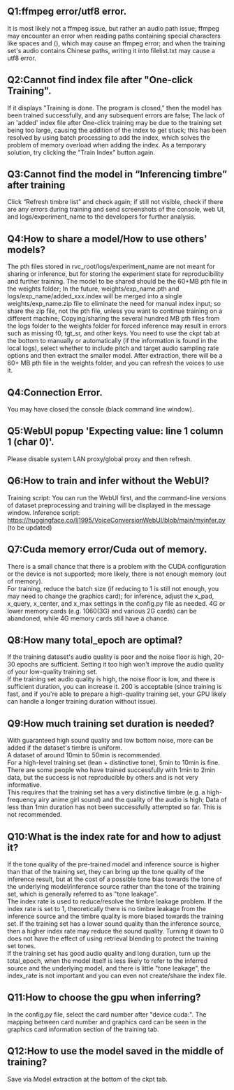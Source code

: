 ## Q1:ffmpeg error/utf8 error.
It is most likely not a ffmpeg issue, but rather an audio path issue;
ffmpeg may encounter an error when reading paths containing special characters like spaces and (), which may cause an ffmpeg error; and when the training set's audio contains Chinese paths, writing it into filelist.txt may cause a utf8 error.<br>

## Q2:Cannot find index file after "One-click Training".
If it displays "Training is done. The program is closed," then the model has been trained successfully, and any subsequent errors are false;
The lack of an 'added' index file after One-click training may be due to the training set being too large, causing the addition of the index to get stuck; this has been resolved by using batch processing to add the index, which solves the problem of memory overload when adding the index. As a temporary solution, try clicking the "Train Index" button again.<br>

## Q3:Cannot find the model in “Inferencing timbre” after training
Click “Refresh timbre list” and check again; if still not visible, check if there are any errors during training and send screenshots of the console, web UI, and logs/experiment_name to the developers for further analysis.<br>

## Q4:How to share a model/How to use others' models?
The pth files stored in rvc_root/logs/experiment_name are not meant for sharing or inference, but for storing the experiment state for reproducibility and further training. The model to be shared should be the 60+MB pth file in the weights folder;
In the future, weights/exp_name.pth and logs/exp_name/added_xxx.index will be merged into a single weights/exp_name.zip file to eliminate the need for manual index input; so share the zip file, not the pth file, unless you want to continue training on a different machine;
Copying/sharing the several hundred MB pth files from the logs folder to the weights folder for forced inference may result in errors such as missing f0, tgt_sr, and other keys. You need to use the ckpt tab at the bottom to manually or automatically (if the information is found in the local logs), select whether to include pitch and target audio sampling rate options and then extract the smaller model. After extraction, there will be a 60+ MB pth file in the weights folder, and you can refresh the voices to use it.<br>

## Q4:Connection Error.
You may have closed the console (black command line window).<br>

## Q5:WebUI popup 'Expecting value: line 1 column 1 (char 0)'.
Please disable system LAN proxy/global proxy and then refresh.<br>

## Q6:How to train and infer without the WebUI?
Training script:
You can run the WebUI first, and the command-line versions of dataset preprocessing and training will be displayed in the message window.
Inference script:
https://huggingface.co/lj1995/VoiceConversionWebUI/blob/main/myinfer.py (to be updated)<br>

## Q7:Cuda memory error/Cuda out of memory.
There is a small chance that there is a problem with the CUDA configuration or the device is not supported; more likely, there is not enough memory (out of memory).<br>
For training, reduce the batch size (if reducing to 1 is still not enough, you may need to change the graphics card); for inference, adjust the x_pad, x_query, x_center, and x_max settings in the config.py file as needed. 4G or lower memory cards (e.g. 1060(3G) and various 2G cards) can be abandoned, while 4G memory cards still have a chance.<br>

## Q8:How many total_epoch are optimal?
If the training dataset's audio quality is poor and the noise floor is high, 20-30 epochs are sufficient. Setting it too high won't improve the audio quality of your low-quality training set.<br>
If the training set audio quality is high, the noise floor is low, and there is sufficient duration, you can increase it. 200 is acceptable (since training is fast, and if you're able to prepare a high-quality training set, your GPU likely can handle a longer training duration without issue).<br>

## Q9:How much training set duration is needed?
With guaranteed high sound quality and low bottom noise, more can be added if the dataset's timbre is uniform.<br>
A dataset of around 10min to 50min is recommended.<br>
For a high-level training set (lean + distinctive tone), 5min to 10min is fine.<br>
There are some people who have trained successfully with 1min to 2min data, but the success is not reproducible by others and is not very informative. <br>This requires that the training set has a very distinctive timbre (e.g. a high-frequency airy anime girl sound) and the quality of the audio is high;
Data of less than 1min duration has not been successfully attempted so far. This is not recommended.<br>


## Q10:What is the index rate for and how to adjust it?
If the tone quality of the pre-trained model and inference source is higher than that of the training set, they can bring up the tone quality of the inference result, but at the cost of a possible tone bias towards the tone of the underlying model/inference source rather than the tone of the training set, which is generally referred to as "tone leakage".<br>
The index rate is used to reduce/resolve the timbre leakage problem. If the index rate is set to 1, theoretically there is no timbre leakage from the inference source and the timbre quality is more biased towards the training set. If the training set has a lower sound quality than the inference source, then a higher index rate may reduce the sound quality. Turning it down to 0 does not have the effect of using retrieval blending to protect the training set tones.<br>
If the training set has good audio quality and long duration, turn up the total_epoch, when the model itself is less likely to refer to the inferred source and the underlying model, and there is little "tone leakage", the index_rate is not important and you can even not create/share the index file.<br>

## Q11:How to choose the gpu when inferring?
In the config.py file, select the card number after "device cuda:". The mapping between card number and graphics card can be seen in the graphics card information section of the training tab.<br>

## Q12:How to use the model saved in the middle of training?
Save via Model extraction at the bottom of the ckpt tab.



